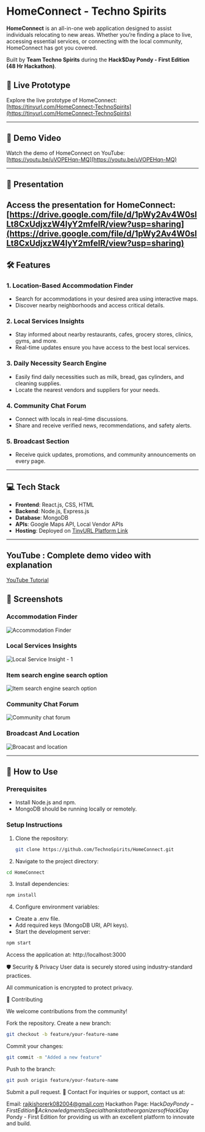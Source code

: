 # HomeConnect - Techno Spirits  

**HomeConnect** is an all-in-one web application designed to assist individuals relocating to new areas. Whether you’re finding a place to live, accessing essential services, or connecting with the local community, HomeConnect has got you covered.  

Built by **Team Techno Spirits** during the **Hack$Day Pondy - First Edition (48 Hr Hackathon)**.  

## 🚀 Live Prototype  
Explore the live prototype of HomeConnect: [https://tinyurl.com/HomeConnect-TechnoSpirits](https://tinyurl.com/HomeConnect-TechnoSpirits)  

---
## 🎥 Demo Video  
Watch the demo of HomeConnect on YouTube: [https://youtu.be/uVOPEHqn-MQ](https://youtu.be/uVOPEHqn-MQ)  

---

## 📑 Presentation  
Access the presentation for HomeConnect: [https://drive.google.com/file/d/1pWy2Av4W0slLt8CxUdjxzW4lyY2mfelR/view?usp=sharing](https://drive.google.com/file/d/1pWy2Av4W0slLt8CxUdjxzW4lyY2mfelR/view?usp=sharing)  
---

## 🛠 Features  

### 1. **Location-Based Accommodation Finder**  
- Search for accommodations in your desired area using interactive maps.  
- Discover nearby neighborhoods and access critical details.  

### 2. **Local Services Insights**  
- Stay informed about nearby restaurants, cafes, grocery stores, clinics, gyms, and more.  
- Real-time updates ensure you have access to the best local services.  

### 3. **Daily Necessity Search Engine**  
- Easily find daily necessities such as milk, bread, gas cylinders, and cleaning supplies.  
- Locate the nearest vendors and suppliers for your needs.  

### 4. **Community Chat Forum**  
- Connect with locals in real-time discussions.  
- Share and receive verified news, recommendations, and safety alerts.  

### 5. **Broadcast Section**  
- Receive quick updates, promotions, and community announcements on every page.  

---

## 💻 Tech Stack  

- **Frontend**: React.js, CSS, HTML  
- **Backend**: Node.js, Express.js  
- **Database**: MongoDB  
- **APIs**: Google Maps API, Local Vendor APIs  
- **Hosting**: Deployed on [TinyURL Platform Link](https://tinyurl.com/HomeConnect-TechnoSpirits)  

---

## YouTube : Complete demo video with explanation 
[YouTube Tutorial](https://youtu.be/uVOPEHqn-MQ)

## 📸 Screenshots  

### Accommodation Finder  
![Accommodation Finder](https://github.com/user-attachments/assets/44af353d-e19c-4328-9241-72f5f3ea669f)

### Local Services Insights  
![Local Service Insight - 1](https://github.com/user-attachments/assets/31dc606d-a5f2-4b42-b835-fc3edb9cd325)

### Item search engine search option 
![Item search engine search option](https://github.com/user-attachments/assets/8c74f842-9f7b-46e0-b3ba-4bb4597f6755)

### Community Chat Forum  
![Community chat forum](https://github.com/user-attachments/assets/ee4b7d4f-a97f-4678-9ece-0a42bede05b3)

### Broadcast And Location  
![Broacast and location](https://github.com/user-attachments/assets/0edde4da-e59f-4998-bba0-a7c3b9ca4275)

---

## 📖 How to Use  

### Prerequisites  
- Install Node.js and npm.  
- MongoDB should be running locally or remotely.  

### Setup Instructions  
1. Clone the repository:  

   ```bash
   git clone https://github.com/TechnoSpirits/HomeConnect.git
   ```

2. Navigate to the project directory:

```bash
cd HomeConnect
```
  
3. Install dependencies:

```bash
npm install  
```
4. Configure environment variables:

- Create a .env file.
- Add required keys (MongoDB URI, API keys).
- Start the development server:

```bash
npm start  
```
Access the application at:
http://localhost:3000

🛡 Security & Privacy
User data is securely stored using industry-standard practices.

All communication is encrypted to protect privacy.

🤝 Contributing

We welcome contributions from the community!

Fork the repository.
Create a new branch:
```bash
git checkout -b feature/your-feature-name  
```

Commit your changes:
```bash
git commit -m "Added a new feature"  
```

Push to the branch:
```bash
git push origin feature/your-feature-name  
```

Submit a pull request.
📧 Contact
For inquiries or support, contact us at:

Email: rajkishorerk082004@gmail.com
Hackathon Page: Hack$Day Pondy - First Edition
🎉 Acknowledgments
Special thanks to the organizers of Hack$Day Pondy - First Edition for providing us with an excellent platform to innovate and build.


